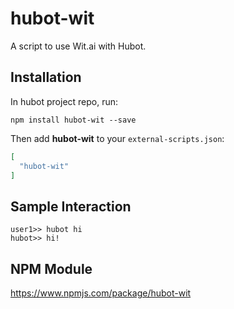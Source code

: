 # hubot-wit

A script to use Wit.ai with Hubot.

## Installation

In hubot project repo, run:

`npm install hubot-wit --save`

Then add **hubot-wit** to your `external-scripts.json`:

```json
[
  "hubot-wit"
]
```

## Sample Interaction

```
user1>> hubot hi
hubot>> hi!
```

## NPM Module

https://www.npmjs.com/package/hubot-wit
